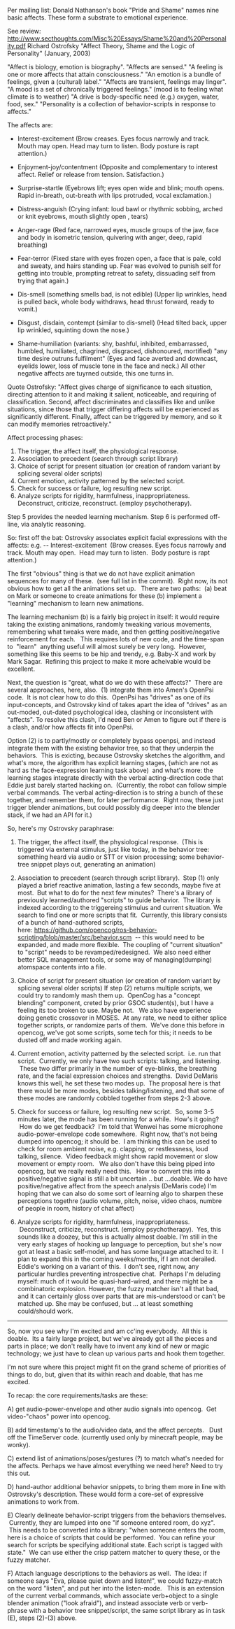 

Per mailing list: Donald Nathanson's book "Pride and Shame" names
nine basic affects. These form a substrate to emotional experience.

See review:
http://www.secthoughts.com/Misc%20Essays/Shame%20and%20Personality.pdf
Richard Ostrofsky  "Affect Theory, Shame and the Logic of Personality"
  (January, 2003)

"Affect is biology, emotion is biography".
"Affects are sensed."
"A feeling is one or more affects that attain consciousness."
"An emotion is a bundle of feelings, given a (cultural) label."
"Affects are transient, feelings may linger".
"A mood is a set of chronically triggered feelings."
  (mood is to feeling what climate is to weather)
"A drive is body-specific need (e.g.) oxygen, water, food, sex."
"Personality is a collection of behavior-scripts in response to
   affects."

The affects are:
* Interest-excitement
  (Brow creases. Eyes focus narrowly and track. Mouth may open.
  Head may turn to listen.  Body posture is rapt attention.)

* Enjoyment-joy/contentment
  (Opposite and complementary to interest affect. Relief or
  release from tension. Satisfaction.)

* Surprise-startle
  (Eyebrows lift; eyes open wide and blink; mouth opens. Rapid
  in-breath, out-breath with lips protruded, vocal exclamation.)

* Distress-anguish
  (Crying infant: loud bawl or rhythmic sobbing, arched or knit
  eyebrows, mouth slightly open , tears)

* Anger-rage
  (Red face, narrowed eyes, muscle groups of the jaw, face and body
  in isometric tension, quivering with anger, deep, rapid breathing)

* Fear-terror
  (Fixed stare with eyes frozen open, a face that is pale, cold and
  sweaty, and hairs standing up.  Fear was evolved to punish self
  for getting into trouble, prompting retreat to safety, dissuading
  self from trying that again.)

* Dis-smell (something smells bad, is not edible)
  (Upper lip wrinkles, head is pulled back, whole body withdraws,
  head thrust forward, ready to vomit.)

* Disgust, disdain, contempt (similar to dis-smell)
  (Head tilted back, upper lip wrinkled, squinting down the nose.)

* Shame-humiliation (variants: shy, bashful, inhibited, embarrassed,
  humbled, humiliated, chagrined, disgraced, dishonoured, mortified)
  "any time desire outruns fulfilment"
  (Eyes and face averted and downcast, eyelids lower, loss of muscle
  tone in the face and neck.)
  All other negative affects are tuyrned outside, this one turns in.

Quote Ostrofsky:
"Affect gives charge of significance to each situation, directing
attention to it and making it salient, noticeable, and requiring of
classification. Second, affect discriminates and classifies like and
unlike situations, since those that trigger differing affects will be
experienced as significantly different. Finally, affect can be
triggered by memory, and so it can modify memories retroactively."

Affect processing phases:
1) The trigger, the affect itself, the physiological response.
2) Association to precedent (search through script library)
3) Choice of script for present situation (or creation of random
    variant by splicing several older scripts)
4) Current emotion, activity patterned by the selected script.
5) Check for success or failure, log resulting new script.
6) Analyze scripts for rigidity, harmfulness, inappropriateness.
   Deconstruct, criticize, reconstruct. (employ psychotherapy).

Step 5 provides the needed learning mechanism.
Step 6 is performed off-line, via analytic reasoning.


So: first off the bat: Ostrovsky associates explicit facial expressions
with the affects: e.g. -- Interest-excitement  (Brow creases. Eyes focus
narrowly and track. Mouth may open.  Head may turn to listen.  Body
posture is rapt attention.)

The first "obvious" thing is that we do not have explicit animation
sequences for many of these.  (see full list in the commit).  Right now,
its not obvious how to get all the animations set up.   There are two
paths:  (a) beat on Mark or someone to create animations for these (b)
implement a "learning" mechanism to learn new animations.

The learning mechanism (b) is a fairly big project in itself: it would
require taking the existing animations, randomly tweaking various
movements, remembering what tweaks were made, and then getting
positive/negative reinforcement for each.   This requires lots of new
code, and the time-span to  "learn"  anything useful will almost surely
be very long.  However, something like this seems to be hip and trendy,
e.g. Baby-X and work by Mark Sagar.  Refining this project to make it
more acheivable would be excellent.

Next, the question is "great, what do we do with these affects?"  There
are several approaches, here, also.  (1) integrate them into Amen's
OpenPsi code.  It is not clear how to do this.  OpenPsi has "drives" as
one of its input-concepts, and Ostrovsky kind of takes apart the idea of
"drives" as an out-moded, out-dated psychological idea, clashing or
inconsistent with "affects". To resolve this clash, I'd need Ben or Amen
to figure out if there is a clash, and/or how affects fit into OpenPsi.

Option (2) is to partly/mostly or completely bypass openpsi, and instead
integrate them with the existing behavior tree, so that they underpin
the behaviors.  This is exicting, because Ostrovsky sketches the
algorithm, and what's more, the algorithm has explicit learning stages,
(which are not as hard as the face-expression learning task above)  and
what's more: the learning stages integrate directly with the verbal
acting-direction code that Eddie just barely started hacking on.
 (Currently, the robot can follow simple verbal commands. The verbal
acting-direction is to string a bunch of these together, and remember
them, for later performance.  Right now, these just trigger blender
animations, but could possibly dig deeper into the blender stack, if we
had an API for it.)

So, here's my Ostrovsky paraphrase:

1) The trigger, the affect itself, the physiological response.  (This is
triggered via external stimulus, just like today, in the behavior tree:
something heard via audio or STT or vision processing; some
behavior-tree snippet plays out, generating an animation)

2) Association to precedent (search through script library).  Step (1)
only played a brief reactive animation, lasting a few seconds, maybe
five at most.  But what to do for the next few minutes?  There's a
library of previously learned/authored "scripts" to guide behavior.  The
library is indexed according to the triggereing stimulus and current
situation. We search to find one or more scripts that fit.  Currently,
this library consists of a bunch of hand-authored scripts,
here: https://github.com/opencog/ros-behavior-scripting/blob/master/src/behavior.scm
 -- this would need to be expanded, and made more flexible.  The
coupling of "current situation" to "script" needs to be
revamped/redesigned.  We also need either better SQL management tools,
or some way of managing(dumping) atomspace contents into a file.

3) Choice of script for present situation (or creation of random variant
by splicing several older scripts) If step (2) returns multiple scripts,
we could try to randomly mash them up.  OpenCog has a "concept blending"
component, creted by prior GSOC student(s), but I have a feeling its too
broken to use. Maybe not.   We also have experience doing genetic
crossover in MOSES.  At any rate, we need to either splice together
scripts, or randomize parts of them.  We've done this before in opencog,
we've got some scripts, some tech for this; it needs to be dusted off
and made working again.

4) Current emotion, activity patterned by the selected script.  i.e. run
that script.  Currently, we only have two such scripts: talking, and
listening.  These two differ primarily in the number of eye-blinks, the
breathing rate, and the facial expression choices and strengths.  David
DeMaris knows this well, he set these two modes up.  The proposal here
is that there would be more modes, besides talking/listening, and that
some of these modes are randomly cobbled together from steps 2-3 above.

5) Check for success or failure, log resulting new script.  So, some 3-5
minutes later, the mode has been running for a while.  How's it going?
 How do we get feedback?  I'm told that Wenwei has some microphone
audio-power-envelope code somewhere.  Right now, that's not being dumped
into opencog; it should be.  I am thinking this can be used to check for
room ambient noise, e.g. clapping, or restlessness, loud talking,
silence.  Video feedback might show rapid movement or slow movement or
empty room.   We also don't have this being piped into opencog, but we
really really need this.   How to convert this into a positive/negative
signal is still a bit uncertain .. but ...doable. We do have
positive/negative affect from the speech analysis (DeMaris code) I'm
hoping that we can also do some sort of learning algo to sharpen these
perceptions togethre (audio volume, pitch, noise, video chaos, numbre of
people in room, history of chat affect)

6) Analyze scripts for rigidity, harmfulness, inappropriateness.
 Deconstruct, criticize, reconstruct. (employ psychotherapy).  Yes, this
sounds like a doozey, but this is actually almost doable. I'm still in
the very early stages of hooking up language to perception, but she's
now got at least a basic self-model, and has some language attached to
it.  I plan to expand this in the coming weeks/months, if I am not
derailed. Eddie's working on a variant of this.  I don't see, right now,
any particular hurdles preventing introspective chat.  Perhaps I'm
deluding myself: much of it would be quasi-hard-wired, and there might
be a combinatoric explosion. However, the fuzzy matcher isn't all that
bad, and it can certainly gloss over parts that are mis-understood or
can't be matched up. She may be confused, but ... at least something
could/should work.

----
So, now you see why I'm excited and am cc'ing everybody.  All this is
doable.  Its a fairly large project, but we've already got all the
pieces and parts in place; we don't really have to invent any kind of
new or magic technology; we just have to clean up various parts and hook
them together.

I'm not sure where this project might fit on the grand scheme of
priorities of things to do, but, given that its within reach and doable,
that has me excited. 





To recap: the core requirements/tasks are these:

A) get audio-power-envelope and other audio signals into opencog.  Get
video-"chaos" power into opencog.  

B) add timestamp's to the audio/video data, and the affect percepts.  
Dust off the TimeServer code. (currently used only by minecraft people,
may be wonky).

C) extend list of animations/poses/gestures (?) to match what's needed
for the affects. Perhaps we have almost everything we need here? Need to
try this out.

D) hand-author additional behavior snippets, to bring them more in line
with Ostrovsky's description. These would form a core-set of expressive
animations to work from.

E) Clearly delineate behavior-script triggers from the behaviors
themselves.  Currently, they are lumped into one "if someone entered
room, do xyz".  This needs to be converted into a library: "when someone
enters the room, here is a choice of scripts that could be performed.
 You can refine your search for scripts be specifying additional state.
Each script is tagged with state."  We can use either the crisp pattern
matcher to query these, or the fuzzy matcher. 

F) Attach language descriptions to the behaviors as well.  The idea: if
someone says "Eva, please quiet down and listen!", we could fuzzy-match
on the word "listen", and put her into the listen-mode.   This is an
extension of the current verbal commands, which associate verb+object to
a single blender animation ("look afraid"), and instead associate verb
or verb-phrase with a behavior tree snippet/script, the same script
library as in task (E), steps (2)-(3) above.

